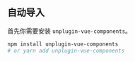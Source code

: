 
## 自动导入

首先你需要安装 `unplugin-vue-components`。

```bash
npm install unplugin-vue-components
# or yarn add unplugin-vue-components
```
